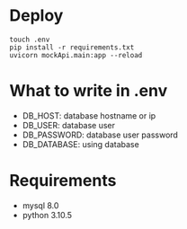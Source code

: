 # Deploy
```
touch .env
pip install -r requirements.txt
uvicorn mockApi.main:app --reload
```

# What to write in .env
- DB_HOST: database hostname or ip
- DB_USER: database user
- DB_PASSWORD: database user password
- DB_DATABASE: using database

# Requirements
- mysql 8.0
- python 3.10.5